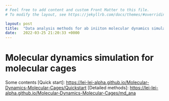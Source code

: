 ```yaml
---
# Feel free to add content and custom Front Matter to this file.
# To modify the layout, see https://jekyllrb.com/docs/themes/#overriding-theme-defaults

layout: post
title:  "Data analysis methods for ab iniiton molecular dynamics simulations"
date:   2022-03-25 21:20:33 +0000
---
```

# Molecular dynamics simulation for molecular cages
Some contents
[Quick start]: https://lei-lei-alpha.github.io/Molecular-Dynamics-Molecular-Cages/Quickstart
[Detailed methods]: https://lei-lei-alpha.github.io/Molecular-Dynamics-Molecular-Cages/md_ana